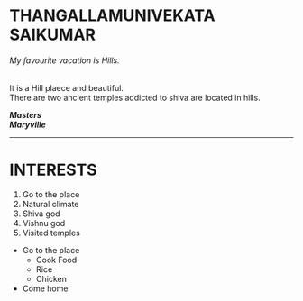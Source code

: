 # THANGALLAMUNIVEKATA SAIKUMAR  
###### My favourite vacation is Hills.


It is a Hill plaece and beautiful.<br> There are two ancient temples addicted to shiva are located in hills.


***Masters*** <br>
***Maryville***

*********************************
# INTERESTS

1. Go to the place
5. Natural climate
3. Shiva god
4. Vishnu god
2. Visited temples

* Go to the place
  * Cook Food
  * Rice
  * Chicken
* Come home










